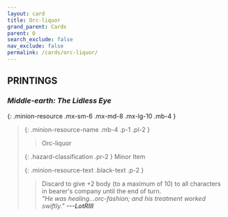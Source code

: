 ```yaml
---
layout: card
title: Orc-liquor
grand_parent: Cards
parent: O
search_exclude: false
nav_exclude: false
permalink: /cards/orc-liquor/
---
```


## PRINTINGS


### _Middle-earth: The Lidless Eye_

{: .minion-resource .mx-sm-6 .mx-md-8 .mx-lg-10 .mb-4 }
> {: .minion-resource-name .mb-4 .p-1 .pl-2 }
> > <div class="hazard-mp"></div>
> > <div class="card-name">Orc-liquor</div>
>
> {: .hazard-classification .pr-2 }
> Minor Item
>
> {: .minion-resource-text .black-text .p-2 }
> > Discard to give +2 body (to a maximum of 10) to all characters in bearer's company until the end of turn. <br>_"He was healing...orc-fashion; and his treatment worked swiftly."_ ***---&#65279;LotRIII*** 
> 
